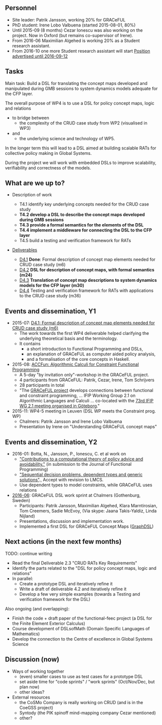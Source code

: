 ## Personnel

* Site leader: Patrik Jansson, working 20% for GRACeFUL
* PhD student: Irene Lobo Valbuena (started 2015-08-01, 80%)
* Until 2015-09 (8 months) Cezar Ionescu was also working on the project. Now in Oxford (but remains co-supervisor of Irene).
* From 2016-06 Maximilian Algehed is working 20% as a Student research assistant.
* From 2016-10 one more Student research assistant will start [Position advertised until 2016-09-12](http://www.chalmers.se/en/about-chalmers/vacancies/Pages/default.aspx?rmpage=job&rmjob=4292)

## Tasks

Main task: Build a DSL for translating the concept maps developed and
manipulated during GMB sessions to system dynamics models adequate for
the CFP layer.

The overall purpose of WP4 is to use a DSL for policy concept maps,
logic and relations

* to bridge between
    * the complexity of the CRUD case study from WP2 (visualised in WP3)
* and
    * the underlying science and technology of WP5.

In the longer term this will lead to a DSL aimed at building scalable
RATs for collective policy making in Global Systems.

During the project we will work with embedded DSLs to improve
scalability, verifiability and correctness of the models.

## What are we up to?

* Description of work
    * T4.1 identify key underlying concepts needed for the CRUD case study
    * **T4.2 develop a DSL to describe the concept maps developed during GMB sessions**
    * **T4.3 provide a formal semantics for the elements of the DSL**
    * **T4.4 implement a middleware for connecting the DSL to the CFP layer**
    * T4.5 build a testing and verification framework for RATs

* [Deliverables](../deliverables/)
    * [D4.1](../deliverables/d4.1/) **Done**: Formal description of concept map elements needed for CRUD case study (m6)
    * [D4.2](../deliverables/d4.2/) **DSL for description of concept maps, with formal semantics (m24)**
    * [D4.3](../deliverables/d4.3/) **Translation of concept map descriptions to system dynamics models for the CFP layer (m30)**
    * [D4.4](../deliverables/d4.4/) Testing and verification framework for RATs with applications to the CRUD case study (m36)

## Events and dissemination, Y1

* 2015-07: [D4.1: Formal description of concept map elements needed for CRUD case study (m6)](../deliverables/d4.1/)
    * The work towards the first WP4 deliverable helped clarifying the underlying theoretical basis and the terminology.
    * It contains
        * a short introduction to Functional Programming and DSLs,
        * an explanation of GRACeFUL as computer aided policy analysis,
        * and a formalisation of the core concepts in Haskell.
* 2015-08: [ACCFun: Algorithmic Calculi for Constraint Functional Programming](ACCFun.md)
    * A 5-day "by invitation only"-workshop in the GRACeFUL project.
    * 4 participants from GRACeFUL: Patrik, Cezar, Irene, Tom Schrijvers
    * 28 participants in total
    * "The [GRACeFUL project](https://www.graceful-project.eu/) develops connections between functional and constraint programming, ... IFIP Working Group 2.1 on Algorithmic Languages and Calculi ... co-located with the [73rd IFIP WG 2.1 meeting organised in Göteborg](http://foswiki.cs.uu.nl/foswiki/IFIP21/Goteborg)."
* 2015-11: WP4-5 meeting in Leuven (DSL WP meets the Constraint prog. WP)
    * Chalmers: Patrik Jansson and Irene Lobo Valbuena
    * Presentation by Irene on "Understanding GRACeFUL concept maps"

## Events and dissemination, Y2

* 2016-01: Botta, N., Jansson, P., Ionescu, C. et al work on
    * ["Contributions to a computational theory of policy advice and avoidability."](http://www.cse.chalmers.se/~patrikj/papers/CompTheoryPolicyAdviceAvoidability_JFP_2016_preprint.pdf) (in submission to the Journal of Functional Programming)
    * ["Sequential decision problems, dependent types and generic solutions"](http://www.cse.chalmers.se/~patrikj/papers/SeqDecProbDepType_LMCS_2016-08_preprint.pdf)., Accept with revision to LMCS.
    * Use dependent types to model constraints, while GRACeFUL uses relations
* [2016-06](../2016-06/README.md): GRACeFUL DSL work sprint at Chalmers (Gothenburg, Sweden)
    * Participants: Patrik Jansson, Maximilian Algehed, Klara Marntirosian, Tom Creemers, Sadie McEvoy, (Via skype: Jaana Takis-Yaldiz, Linda Nijland)
    * Presentations, discussion and implementation work.
    * Implemented a first DSL for GRACeFUL Concept Maps ([GraphDSL](https://github.com/GRACeFUL-project/GraphDSL))

## Next actions (in the next few months)

TODO: continue writing

* Read the final Deliverable 2.3 "CRUD RATs Key Requirements"
* Identify the parts related to the "DSL for policy concept maps, logic and relations"
* In parallel:
    * Create a prototype DSL and iteratively refine it
    * Write a draft of deliverable 4.2 and iteratively refine it
    * Develop a few very simple examples (towards a Testing and verification framework for the DSL)

Also ongoing (and overlapping):

* Finish the code + draft paper of the functional-feec project (a DSL for the Finite Element Exterior Calculus)
* Course development of DSLsofMath (Domain Specific Languages of Mathematics)
* Develop the connection to the Centre of excellence in Global Systems Science

## Discussion (now)

* Ways of working together
    * (even) smaller cases to use as test cases for a prototype DSL
    * set aside time for "code sprints" / "work sprints" (Oct/Nov/Dec, but plan now)
    * other ideas?
* External resources
    * the CoSMo Company is really working on CRUD (and is in the CoeGSS project)
    * Syntody (the PIK spinoff mind-mapping company Cezar mentioned)
    * other?
